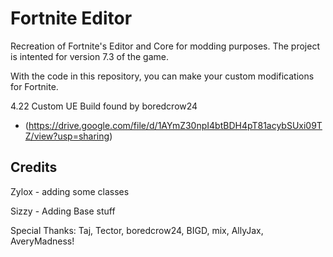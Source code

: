 Fortnite Editor
=============

Recreation of Fortnite's Editor and Core for modding purposes. The project is intented for version 7.3 of the game.

With the code in this repository, you can make your custom modifications for Fortnite.

4.22 Custom UE Build found by boredcrow24
*   (https://drive.google.com/file/d/1AYmZ30npI4btBDH4pT81acybSUxi09TZ/view?usp=sharing)

Credits
----------------
Zylox - adding some classes

Sizzy - Adding Base stuff

Special Thanks: Taj, Tector, boredcrow24, BIGD, mix, AllyJax, AveryMadness!

